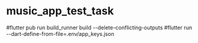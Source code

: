 # music_app_test_task

#flutter pub run build_runner build --delete-conflicting-outputs
#flutter run --dart-define-from-file=.env/app_keys.json
